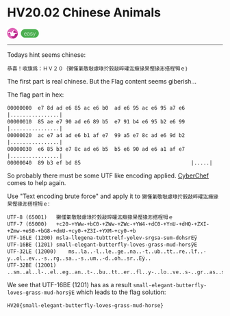 # HV20.02 Chinese Animals

<img src="../_resources/19_fun.png" style="height:1.8em;vertical-align:middle;">
<img src="../_resources/easy.png" style="height:1.8em;vertical-align:middle;">  

---

Todays hint seems chinese:

    恭喜！收旗爲：ＨＶ２０｛獭慬氭敬敧慮琭扵瑴敲晬礭汯癥猭杲慳猭浵搭桯牳ｅ｝

The first part is real chinese. But the Flag content seems giberish...

The flag part in hex:

    00000000  e7 8d ad e6 85 ac e6 b0  ad e6 95 ac e6 95 a7 e6  |................|
    00000010  85 ae e7 90 ad e6 89 b5  e7 91 b4 e6 95 b2 e6 99  |................|
    00000020  ac e7 a4 ad e6 b1 af e7  99 a5 e7 8c ad e6 9d b2  |................|
    00000030  e6 85 b3 e7 8c ad e6 b5  b5 e6 90 ad e6 a1 af e7  |................|
    00000040  89 b3 ef bd 85                                    |.....|


So probably there must be some UTF like encoding applied. [CyberChef](https://gchq.github.io/CyberChef/) comes to help again.

Use "Text encoding brute force" and apply it to `獭慬氭敬敧慮琭扵瑴敲晬礭汯癥猭杲慳猭浵搭桯牳ｅ`:

    UTF-8 (65001)	獭慬氭敬敧慮琭扵瑴敲晬礭汯癥猭杲慳猭浵搭桯牳ｅ
    UTF-7 (65000)	+c20-+YWw-+bC0-+ZWw-+ZWc-+YW4-+dC0-+YnU-+dHQ-+ZXI-+Zmw-+eS0-+bG8-+dmU-+cy0-+Z3I-+YXM-+cy0-+b
    UTF-16LE (1200)	msla-llegena-tubttrelf-yolev-srgsa-sum-dohsrEÿ
    UTF-16BE (1201)	small-elegant-butterfly-loves-grass-mud-horsÿE
    UTF-32LE (12000)	ms..la..-l..le..ge..na..-t..ub..tt..re..lf..-y..ol..ev..-s..rg..sa..-s..um..-d..oh..sr..Eÿ..
    UTF-32BE (12001)	..sm..al..l-..el..eg..an..t-..bu..tt..er..fl..y-..lo..ve..s-..gr..as..s-..mu..d-..ho..rs..ÿE

We see that UTF-16BE (1201) has as a result `small-elegant-butterfly-loves-grass-mud-horsÿE` which leads to the flag solution:

    HV20{small-elegant-butterfly-loves-grass-mud-horse}
